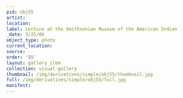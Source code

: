 ```yaml
---
pid: obj55
artist: 
location: 
label: Lecture at the Smithsonian Museum of the American Indian
_date: 3/25/06
object_type: photo
current_location: 
source: 
order: '55'
layout: gallery_item
collection: visual-gallery
thumbnail: /img/derivatives/simple/obj55/thumbnail.jpg
full: /img/derivatives/simple/obj55/full.jpg
manifest: 
---
```


